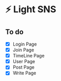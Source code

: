 # ⚡ Light SNS

## To do

- [x] Login Page
- [x] Join Page
- [x] TimeLine Page
- [x] User Page
- [x] Post Page
- [x] Write Page
